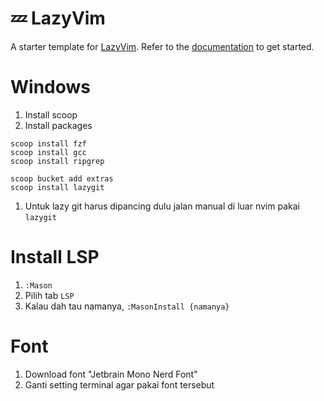 # 💤 LazyVim

A starter template for [LazyVim](https://github.com/LazyVim/LazyVim).
Refer to the [documentation](https://lazyvim.github.io/installation) to get started.

# Windows

1. Install scoop
1. Install packages

```
scoop install fzf
scoop install gcc
scoop install ripgrep

scoop bucket add extras
scoop install lazygit
```

1. Untuk lazy git harus dipancing dulu jalan manual di luar nvim pakai `lazygit`

# Install  LSP

1. `:Mason`
1. Pilih tab `LSP`
1. Kalau dah tau namanya, `:MasonInstall {namanya}`

# Font

1. Download font "Jetbrain Mono Nerd Font"
1. Ganti setting terminal agar pakai font tersebut
